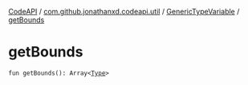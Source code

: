 [CodeAPI](../../index.md) / [com.github.jonathanxd.codeapi.util](../index.md) / [GenericTypeVariable](index.md) / [getBounds](.)

# getBounds

`fun getBounds(): Array<`[`Type`](http://docs.oracle.com/javase/6/docs/api/java/lang/reflect/Type.html)`>`